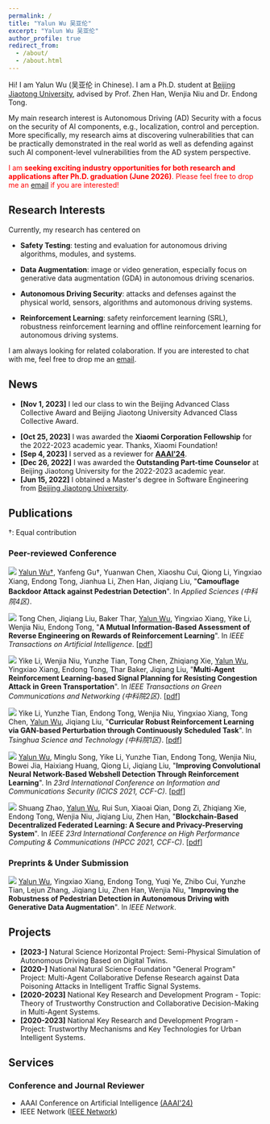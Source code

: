 ```yaml
---
permalink: /
title: "Yalun Wu 吴亚伦"
excerpt: "Yalun Wu 吴亚伦"
author_profile: true
redirect_from: 
  - /about/
  - /about.html
---
```


Hi! I am Yalun Wu (吴亚伦 in Chinese). I am a Ph.D. student  at [Beijing Jiaotong University](https://bjtu.edu.cn/), advised by Prof. Zhen Han, Wenjia Niu and Dr. Endong Tong. 

My main research interest is Autonomous Driving (AD) Security with a focus on the security of AI components, e.g., localization, control and perception. More specifically, my research aims at discovering vulnerabilities that can be practically demonstrated in the real world as well as defending against such AI component-level vulnerabilities from the AD system perspective. 

<!--.Prior to my Ph.D. career, I graduated with a M.S. from Beijing Jiaotong University, advised by Dr. [Endong Tong](http://faculty.bjtu.edu.cn/9306/).-->



<span style="color:red;">I am <b>seeking exciting industry opportunities for both research and applications after Ph.D. graduation (June 2026)</b>. Please feel free to drop me an <a href="mailto:wuyalun1@bjtu.edu.cn" target="_blank">email</a> if you are interested!</span>

## Research Interests

Currently, my research has centered on

* **Safety Testing**:  testing and evaluation for autonomous driving algorithms, modules, and systems.

* **Data Augmentation**: image or video generation, especially focus on generative data augmentation (GDA) in autonomous driving scenarios.

* **Autonomous Driving Security**: attacks and defenses against the physical world, sensors, algorithms and automonous driving systems.

* **Reinforcement Learning**: safety reinforcement learning (SRL), robustness reinforcement learning and offline reinforcement learning for autonomous driving systems.

I am always looking for related colaboration. If you are interested to chat with me, feel free to drop me an <a href="mailto:wuyalun1@bjtu.edu.cn" target="_blank">email</a>.

## News

- **[Nov 1, 2023]** I led our class to win the Beijing Advanced Class Collective Award and Beijing Jiaotong University Advanced Class Collective Award.

* **[Oct 25, 2023]** I was awarded the **Xiaomi Corporation Fellowship** for the 2022-2023 academic year. Thanks, Xiaomi Foundation!
* **[Sep 4, 2023]** I served as a reviewer for **[AAAI'24](https://aaai.org/aaai-conference/)**.
* **[Dec 26, 2022]** I was awarded the **Outstanding Part-time Counselor** at Beijing Jiaotong University for the 2022-2023 academic year.
* **[Jun 15, 2022]**  I obtained a Master's degree in Software Engineering from [Beijing Jiaotong University](https://bjtu.edu.cn/).



<!-- **Service**: Always open to paper review, talk and organizing opportunities. Feel free to reach out to me if you are interested. -->
<!-- {: .notice--info} -->

<!-- Always open to research interns, cooperation and review opportunities. Feel free to reach out to me if you are interested. My email address is `huangsiteng [at] westlake.edu.cn`.
{: .notice--info} -->

<!-- **Hiring**: We are looking for **postdoctors, research assistants and visiting students for MiLAB in Westlake University** (currently only for Chinese). More information about requirements can be found [here](https://milab.westlake.edu.cn/contact.html), and if you are still in school, being a visiting student is also welcome. Please send email to `mi_lab[AT]westlake.edu.cn` with your CV if you are interested. Specially, if you are interested in my research direction and would like to be my collaborator after coming, please specify in the email and also send a copy to me.
{: .notice--info} -->

## Publications

†: Equal contribution

### Peer-reviewed Conference

<a href="https://allenpandas.github.io" target="_blank"><img src="https://img.shields.io/badge/Applied Sciences-2023-blue?style=flat-square"></a> <u>Yalun Wu†</u>, Yanfeng Gu†, Yuanwan Chen, Xiaoshu Cui, Qiong Li, Yingxiao Xiang, Endong Tong, Jianhua Li, Zhen Han, Jiqiang Liu, &quot;**Camouﬂage Backdoor Attack against Pedestrian Detection**&quot;. In *Applied Sciences (中科院4区)*.

<a href="https://doi.org/10.1109/TAI.2022.3190811" target="_blank"><img src="https://img.shields.io/badge/TAI-2023-blue?style=flat-square"></a> Tong Chen, Jiqiang Liu, Baker Thar, <u>Yalun Wu</u>, Yingxiao Xiang, Yike Li, Wenjia Niu, Endong Tong, &quot;**A Mutual Information-Based Assessment of Reverse Engineering on Rewards of Reinforcement Learning**&quot;. In *IEEE Transactions on Artificial Intelligence*. [[pdf](https://doi.org/10.1109/TAI.2022.3190811)]

<a href="https://doi.org/10.1109/TGCN.2022.3162649" target="_blank"><img src="https://img.shields.io/badge/TGCN-2022-blue?style=flat-square"></a> Yike Li, Wenjia Niu, Yunzhe Tian, Tong Chen, Zhiqiang Xie, <u>Yalun Wu</u>, Yingxiao Xiang, Endong Tong, Thar Baker, Jiqiang Liu, &quot;**Multi-Agent Reinforcement Learning-based Signal Planning for Resisting Congestion Attack in Green Transportation**&quot;. In *IEEE Transactions on Green Communications and Networking (中科院2区)*. [[pdf](https://doi.org/10.1109/TGCN.2022.3162649)]

<a href="https://doi.org/10.26599/TST.2021.9010076" target="_blank"><img src="https://img.shields.io/badge/TST-2022-blue?style=flat-square"></a> Yike Li, Yunzhe Tian, Endong Tong, Wenjia Niu, Yingxiao Xiang, Tong Chen, <u>Yalun Wu</u>, Jiqiang Liu, &quot;**Curricular Robust Reinforcement Learning via GAN-based Perturbation through Continuously Scheduled Task**&quot;. In *Tsinghua Science and Technology (中科院1区)*. [[pdf](https://doi.org/10.26599/TST.2021.9010076)]

<a href="https://link.springer.com/chapter/10.1007/978-3-030-86890-1_21" target="_blank"><img src="https://img.shields.io/badge/ICICS-2021-blue?style=flat-square"></a> <u>Yalun Wu</u>, Minglu Song, Yike Li, Yunzhe Tian, Endong Tong, Wenjia Niu, Bowei Jia, Haixiang Huang, Qiong Li, Jiqiang Liu, &quot;**Improving Convolutional Neural Network-Based Webshell Detection Through Reinforcement Learning**&quot;. In *23rd International Conference on Information and Communications Security (ICICS 2021, CCF-C)*. [[pdf](https://link.springer.com/chapter/10.1007/978-3-030-86890-1_21)]

<a href="https://doi.org/10.1109/HPCC-DSS-SmartCity-DependSys53884.2021.00150" target="_blank"><img src="https://img.shields.io/badge/HPCC-2021-blue?style=flat-square"></a> Shuang Zhao, <u>Yalun Wu</u>, Rui Sun, Xiaoai Qian, Dong Zi, Zhiqiang Xie, Endong Tong, Wenjia Niu, Jiqiang Liu, Zhen Han, &quot;**Blockchain-Based Decentralized Federated Learning: A Secure and Privacy-Preserving System**&quot;. In *IEEE 23rd International Conference on High Performance Computing & Communications (HPCC 2021, CCF-C)*. [[pdf](https://doi.org/10.1109/HPCC-DSS-SmartCity-DependSys53884.2021.00150)]

### Preprints & Under Submission

<a href="https://allenpandas.github.io" target="_blank"><img src="https://img.shields.io/badge/IEEE Network-2023-red?style=flat-square"></a> <u>Yalun Wu</u>, Yingxiao Xiang, Endong Tong, Yuqi Ye, Zhibo Cui, Yunzhe Tian, Lejun Zhang, Jiqiang Liu, Zhen Han, Wenjia Niu, &quot;**Improving the Robustness of Pedestrian Detection in Autonomous Driving with Generative Data Augmentation**&quot;. In *IEEE Network*.

## Projects

- **[2023-]** Natural Science Horizontal Project: Semi-Physical Simulation of Autonomous Driving Based on Digital Twins.
- **[2020-]** National Natural Science Foundation "General Program" Project: Multi-Agent Collaborative Defense Research against Data Poisoning Attacks in Intelligent Traffic Signal Systems.
- **[2020-2023]** National Key Research and Development Program - Topic: Theory of Trustworthy Construction and Collaborative Decision-Making in Multi-Agent Systems.
- **[2020-2023]** National Key Research and Development Program - Project: Trustworthy Mechanisms and Key Technologies for Urban Intelligent Systems.

## Services

### Conference and Journal Reviewer

* AAAI Conference on Artificial Intelligence [(AAAI'24)](https://aaai.org/conference/aaai/)
* IEEE Network ([IEEE Network](https://ieeexplore.ieee.org/xpl/RecentIssue.jsp?punumber=65))
